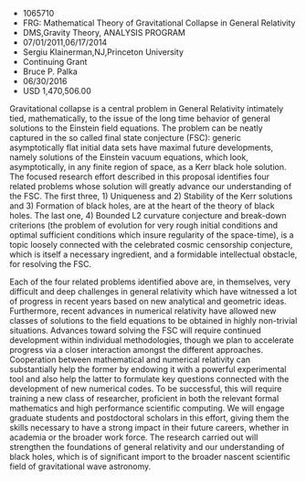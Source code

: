 
* 1065710
* FRG: Mathematical Theory of Gravitational Collapse in General Relativity
* DMS,Gravity Theory, ANALYSIS PROGRAM
* 07/01/2011,06/17/2014
* Sergiu Klainerman,NJ,Princeton University
* Continuing Grant
* Bruce P. Palka
* 06/30/2016
* USD 1,470,506.00

Gravitational collapse is a central problem in General Relativity intimately
tied, mathematically, to the issue of the long time behavior of general
solutions to the Einstein field equations. The problem can be neatly captured in
the so called final state conjecture (FSC): generic asymptotically flat initial
data sets have maximal future developments, namely solutions of the Einstein
vacuum equations, which look, asymptotically, in any finite region of space, as
a Kerr black hole solution. The focused research effort described in this
proposal identifies four related problems whose solution will greatly advance
our understanding of the FSC. The first three, 1) Uniqueness and 2) Stability of
the Kerr solutions and 3) Formation of black holes, are at the heart of the
theory of black holes. The last one, 4) Bounded L2 curvature conjecture and
break-down criterions (the problem of evolution for very rough initial
conditions and optimal sufficient conditions which insure regularity of the
space-time), is a topic loosely connected with the celebrated cosmic censorship
conjecture, which is itself a necessary ingredient, and a formidable
intellectual obstacle, for resolving the FSC.

Each of the four related problems identified above are, in themselves, very
difficult and deep challenges in general relativity which have witnessed a lot
of progress in recent years based on new analytical and geometric ideas.
Furthermore, recent advances in numerical relativity have allowed new classes of
solutions to the field equations to be obtained in highly non-trivial
situations. Advances toward solving the FSC will require continued development
within individual methodologies, though we plan to accelerate progress via a
closer interaction amongst the different approaches. Cooperation between
mathematical and numerical relativity can substantially help the former by
endowing it with a powerful experimental tool and also help the latter to
formulate key questions connected with the development of new numerical codes.
To be successful, this will require training a new class of researcher,
proficient in both the relevant formal mathematics and high performance
scientific computing. We will engage graduate students and postdoctoral scholars
in this effort, giving them the skills necessary to have a strong impact in
their future careers, whether in academia or the broader work force. The
research carried out will strengthen the foundations of general relativity and
our understanding of black holes, which is of significant import to the broader
nascent scientific field of gravitational wave astronomy.
